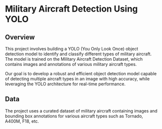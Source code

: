 # Military Aircraft Detection Using YOLO

## Overview 

This project involves building a YOLO (You Only Look Once) object detection model to identify and classify different types of military aircraft. The model is trained on the Military Aircraft Detection Dataset, which contains images and annotations of various military aircraft types.

Our goal is to develop a robust and efficient object detection model capable of detecting multiple aircraft types in an image with high accuracy, while leveraging the YOLO architecture for real-time performance.


## Data

The project uses a curated dataset of military aircraft containing images and bounding box annotations for various aircraft types such as Tornado, A400M, F18, etc.
